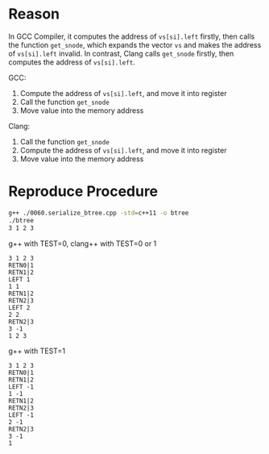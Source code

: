 # Reason
In GCC Compiler, it computes the address of `vs[si].left` firstly, then calls the function `get_snode`, which expands the vector `vs` and makes the address of `vs[si].left` invalid. In contrast, Clang calls `get_snode` firstly, then computes the address of `vs[si].left`. 

GCC:
1. Compute the address of `vs[si].left`, and move it into register
2. Call the function `get_snode`
3. Move value into the memory address

Clang:
1. Call the function `get_snode`
2. Compute the address of `vs[si].left`, and move it into register
3. Move value into the memory address

# Reproduce Procedure
```bash
g++ ./0060.serialize_btree.cpp -std=c++11 -o btree
./btree
3 1 2 3
```

g++ with TEST=0, clang++ with TEST=0 or 1
```
3 1 2 3
RETN0|1
RETN1|2
LEFT 1
1 1
RETN1|2
RETN2|3
LEFT 2
2 2
RETN2|3
3 -1
1 2 3
```

g++ with TEST=1
```
3 1 2 3
RETN0|1
RETN1|2
LEFT -1
1 -1
RETN1|2
RETN2|3
LEFT -1
2 -1
RETN2|3
3 -1
1
```
